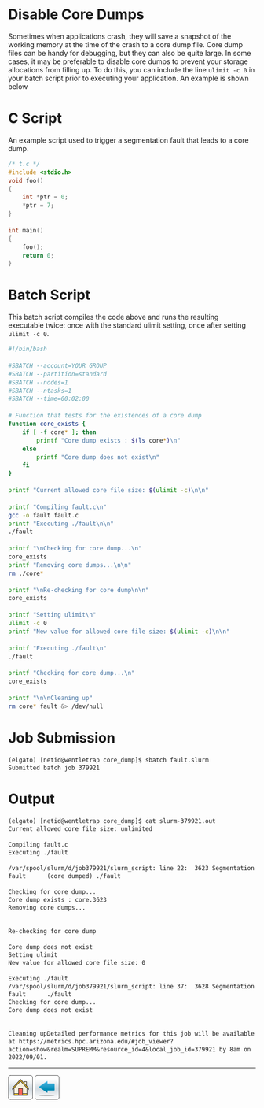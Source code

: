 # Disable Core Dumps

Sometimes when applications crash, they will save a snapshot of the working memory at the time of the crash to a core dump file. Core dump files can be handy for debugging, but they can also be quite large. In some cases, it may be preferable to disable core dumps to prevent your storage allocations from filling up. To do this, you can include the line ```ulimit -c 0``` in your batch script prior to executing your application. An example is shown below

# C Script
An example script used to trigger a segmentation fault that leads to a core dump.
```c
/* t.c */
#include <stdio.h>
void foo()
{
    int *ptr = 0;
    *ptr = 7;
}

int main()
{
    foo();
    return 0;
}
```

# Batch Script
This batch script compiles the code above and runs the resulting executable twice: once with the standard ulimit setting, once after setting ```ulimit -c 0```.
```bash
#!/bin/bash

#SBATCH --account=YOUR_GROUP
#SBATCH --partition=standard
#SBATCH --nodes=1
#SBATCH --ntasks=1
#SBATCH --time=00:02:00

# Function that tests for the existences of a core dump
function core_exists {
    if [ -f core* ]; then 
        printf "Core dump exists : $(ls core*)\n"
    else 
        printf "Core dump does not exist\n" 
    fi
}

printf "Current allowed core file size: $(ulimit -c)\n\n"

printf "Compiling fault.c\n"
gcc -o fault fault.c
printf "Executing ./fault\n\n"
./fault

printf "\nChecking for core dump...\n"
core_exists
printf "Removing core dumps...\n\n"
rm ./core*

printf "\nRe-checking for core dump\n\n"
core_exists

printf "Setting ulimit\n"
ulimit -c 0
printf "New value for allowed core file size: $(ulimit -c)\n\n"

printf "Executing ./fault\n"
./fault

printf "Checking for core dump...\n"
core_exists

printf "\n\nCleaning up"
rm core* fault &> /dev/null
```

# Job Submission
```console
(elgato) [netid@wentletrap core_dump]$ sbatch fault.slurm 
Submitted batch job 379921
```

# Output
```console
(elgato) [netid@wentletrap core_dump]$ cat slurm-379921.out 
Current allowed core file size: unlimited

Compiling fault.c
Executing ./fault

/var/spool/slurm/d/job379921/slurm_script: line 22:  3623 Segmentation fault      (core dumped) ./fault

Checking for core dump...
Core dump exists : core.3623
Removing core dumps...


Re-checking for core dump

Core dump does not exist
Setting ulimit
New value for allowed core file size: 0

Executing ./fault
/var/spool/slurm/d/job379921/slurm_script: line 37:  3628 Segmentation fault      ./fault
Checking for core dump...
Core dump does not exist


Cleaning upDetailed performance metrics for this job will be available at https://metrics.hpc.arizona.edu/#job_viewer?action=show&realm=SUPREMM&resource_id=4&local_job_id=379921 by 8am on 2022/09/01.
 ```

*****
[![](/Images/home.png)](https://ua-researchcomputing-hpc.github.io/) 
[![](/Images/back.png)](../)
